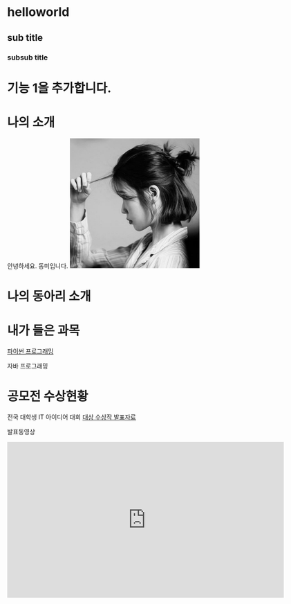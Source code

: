 # helloworld
## sub title
### subsub title

# 기능 1을 추가합니다.

# 나의 소개
안녕하세요. 동미입니다.
<img src="1.jpg" width="300" height="300" /> <br>

# 나의 동아리 소개

# 내가 들은 과목
[파이썬 프로그래밍](https://www.python.org)

자바 프로그래밍

# 공모전 수상현황
전국 대학생 IT 아이디어 대회
[대상 수상작 발표자료](/presentation.pptx)

발표동영상
<iframe width="640" height="360" src="https://www.youtube.com/embed/t24C0DMcNMM" title="대학교에 돔구장이?!⚾ 매출 3조✨대기업이 재단인 동양미래대학교 대학탐방기🛴" frameborder="0" allow="accelerometer; autoplay; clipboard-write; encrypted-media; gyroscope; picture-in-picture; web-share" allowfullscreen></iframe>



 
